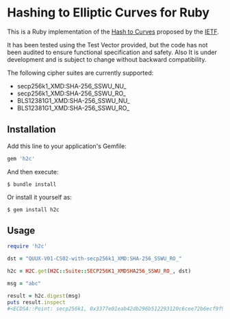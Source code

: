 # Hashing to Elliptic Curves for Ruby

This is a Ruby implementation of the [Hash to Curves](https://github.com/cfrg/draft-irtf-cfrg-hash-to-curve) proposed by the [IETF](https://datatracker.ietf.org/doc/draft-irtf-cfrg-hash-to-curve/).

It has been tested using the Test Vector provided, but the code has not been audited to ensure functional specification and safety. Also It is under development and is subject to change without backward compatibility.

The following cipher suites are currently supported:

* secp256k1_XMD:SHA-256_SSWU_NU_
* secp256k1_XMD:SHA-256_SSWU_RO_
* BLS12381G1_XMD:SHA-256_SSWU_NU_
* BLS12381G1_XMD:SHA-256_SSWU_RO_

## Installation

Add this line to your application's Gemfile:

```ruby
gem 'h2c'
```

And then execute:

    $ bundle install

Or install it yourself as:

    $ gem install h2c

## Usage

```ruby
require 'h2c'

dst = "QUUX-V01-CS02-with-secp256k1_XMD:SHA-256_SSWU_RO_"

h2c = H2C.get(H2C::Suite::SECP256K1_XMDSHA256_SSWU_RO_, dst)

msg = "abc"

result = h2c.digest(msg)
puts result.inspect
#<ECDSA::Point: secp256k1, 0x3377e01eab42db296b512293120c6cee72b6ecf9f9205760bd9ff11fb3cb2c4b, 0x7f95890f33efebd1044d382a01b1bee0900fb6116f94688d487c6c7b9c8371f6>
```
